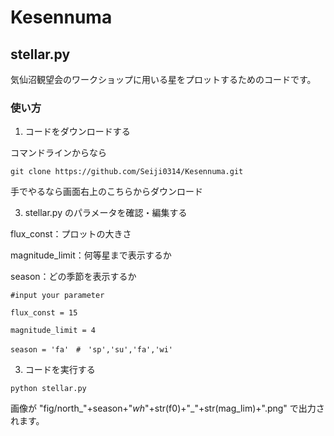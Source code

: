 # Kesennuma

## stellar.py
気仙沼観望会のワークショップに用いる星をプロットするためのコードです。

### 使い方
1. コードをダウンロードする

  コマンドラインからなら

  ```
  git clone https://github.com/Seiji0314/Kesennuma.git
  ```

  手でやるなら画面右上のこちらからダウンロード

3. stellar.py のパラメータを確認・編集する 

  flux_const：プロットの大きさ

  magnitude_limit：何等星まで表示するか

  season：どの季節を表示するか
  
  ```
  #input your parameter
  
  flux_const = 15 
  
  magnitude_limit = 4
  
  season = 'fa'　#　'sp','su','fa','wi'
  ```
  
3. コードを実行する
   
  ```
  python stellar.py
  ```

  画像が "fig/north_"+season+"_wh_"+str(f0)+"_"+str(mag_lim)+".png" で出力されます。


